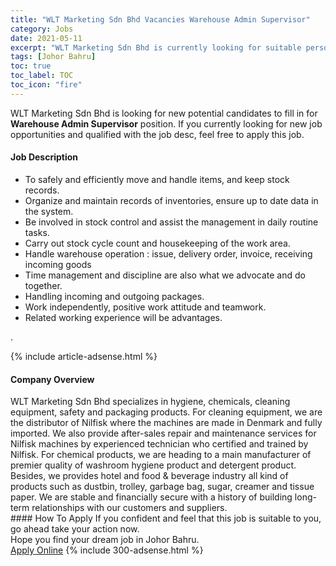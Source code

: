 ```yaml
---
title: "WLT Marketing Sdn Bhd Vacancies Warehouse Admin Supervisor" 
category: Jobs 
date: 2021-05-11 
excerpt: "WLT Marketing Sdn Bhd is currently looking for suitable person to fill in the Warehouse Admin Supervisor which based in Johor Bahru" 
tags: [Johor Bahru] 
toc: true 
toc_label: TOC 
toc_icon: "fire" 
--- 
```


<p>WLT Marketing Sdn Bhd is looking for new potential candidates to fill in for <b>Warehouse Admin Supervisor</b> position. If you currently looking for new job opportunities and qualified with the job desc, feel free to apply this job.
</p><div><div><h4>Job Description</h4></div><div><div><span><div><ul><li>To safely and efficiently move and handle items, and keep stock records.</li><li>Organize and maintain records of inventories, ensure up to date data in the system.</li><li>Be involved in stock control and assist the management in daily routine tasks.</li><li>Carry out stock cycle count and housekeeping of the work area.</li><li>Handle warehouse operation : issue, delivery order, invoice, receiving incoming goods</li><li>Time management and discipline are also what we advocate and do together.</li><li>Handling incoming and outgoing packages.</li><li><span>Work independently, positive work attitude and teamwork.</span></li><li>Related working experience will be advantages.</li></ul><p><span>.</span></p></div></span></div></div></div> 
{% include article-adsense.html %} 
<div><div><h4>Company Overview</h4></div><div><div><span><div><div>WLT Marketing Sdn Bhd specializes in hygiene, chemicals, cleaning equipment, safety and packaging products. For cleaning equipment, we are the distributor of Nilfisk where the machines are made in Denmark and fully imported. We also provide after-sales repair and maintenance services for Nilfisk machines by experienced technician who certified and trained by Nilfisk. For chemical products, we are heading to a main manufacturer of premier quality of washroom hygiene product and detergent product. Besides, we provides hotel and food &amp; beverage industry all kind of products such as dustbin, trolley, garbage bag, sugar, creamer and tissue paper. We are stable and financially secure with a history of building long-term relationships with our customers and suppliers.</div></div></span></div></div></div> 
#### How To Apply 
If you confident and feel that this job is suitable to you, go ahead take your action now. <br/> 
Hope you find your dream job in Johor Bahru. <br/> 
<a href="https://www.jobstreet.com.my/en/job/warehouse-admin-supervisor-4563880?jobId=jobstreet-my-job-4563880&" class="btn btn--info" target="_blank" rel="nofollow noopenner">Apply Online</a> 
{% include 300-adsense.html %} 